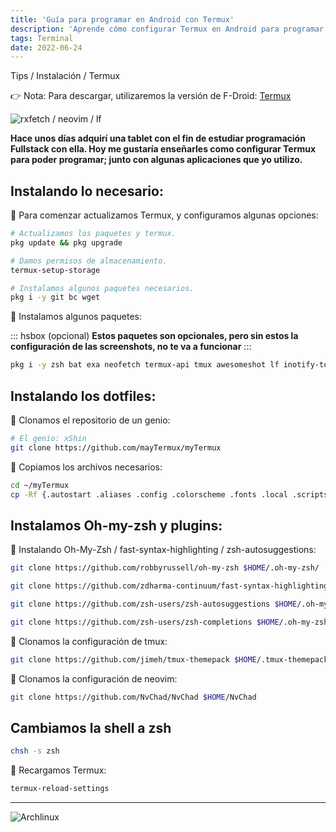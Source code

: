 ```yaml
---
title: 'Guía para programar en Android con Termux'
description: 'Aprende cómo configurar Termux en Android para programar como un profesional. Descubre configuraciones sorprendentes para desarrolladores en esta guía completa.'
tags: Terminal
date: 2022-06-24
---
```


Tips / Instalación / Termux

👉 Nota: Para descargar, utilizaremos la versión de F-Droid:
[Termux](https://f-droid.org/en/packages/com.termux/)

![rxfetch / neovim / lf](https://i.imgur.com/ckR0M3E.png)

**Hace unos días adquirí una tablet con el fin de estudiar programación
Fullstack con ella. Hoy me gustaría enseñarles como configurar Termux para poder
programar; junto con algunas aplicaciones que yo utilizo.**

## Instalando lo necesario:

🔅 Para comenzar actualizamos Termux, y configuramos algunas opciones:

```bash
# Actualizamos los paquetes y termux.
pkg update && pkg upgrade

# Damos permisos de almacenamiento.
termux-setup-storage

# Instalamos algunos paquetes necesarios.
pkg i -y git bc wget
```

🔅 Instalamos algunos paquetes:

::: hsbox (opcional) **Estos paquetes son opcionales, pero sin estos la
configuración de las screenshots, no te va a funcionar** :::

```bash
pkg i -y zsh bat exa neofetch termux-api tmux awesomeshot lf inotify-tools neovim
```

## Instalando los dotfiles:

🔅 Clonamos el repositorio de un genio:

```bash
# El genio: xShin
git clone https://github.com/mayTermux/myTermux
```

🔅 Copiamos los archivos necesarios:

```bash
cd ~/myTermux
cp -Rf {.autostart .aliases .config .colorscheme .fonts .local .scripts .termux .tmux.conf .zshrc .oh-my-zsh} ~/
```

## Instalamos Oh-my-zsh y plugins:

🔅 Instalando Oh-My-Zsh / fast-syntax-highlighting / zsh-autosuggestions:

```bash
git clone https://github.com/robbyrussell/oh-my-zsh $HOME/.oh-my-zsh/

git clone https://github.com/zdharma-continuum/fast-syntax-highlighting $HOME/.oh-my-zsh/custom/plugins/fast-syntax-highlighting

git clone https://github.com/zsh-users/zsh-autosuggestions $HOME/.oh-my-zsh/custom/plugins/zsh-autosuggestions

git clone https://github.com/zsh-users/zsh-completions $HOME/.oh-my-zsh/custom/plugins/zsh-completions
```

🔅 Clonamos la configuración de tmux:

```bash
git clone https://github.com/jimeh/tmux-themepack $HOME/.tmux-themepack
```

🔅 Clonamos la configuración de neovim:

```bash
git clone https://github.com/NvChad/NvChad $HOME/NvChad
```

## Cambiamos la shell a zsh

```bash
chsh -s zsh
```

🔅 Recargamos Termux:

```bash
termux-reload-settings
```

---

![Archlinux](https://i.imgur.com/s7VpkKA.png)
